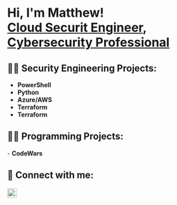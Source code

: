 <h1>Hi, I'm Matthew! <br/><a href="https://github.com/Matthewdr23">Cloud Securit Engineer</a>, <a href="[https://www.linkedin.com/in/r/](https://www.linkedin.com/in/matthew-velez-b85b97140/)">Cybersecurity Professional</a>

<h2>👨‍💻 Security Engineering Projects:</h2>

- <b>PowerShell</b>
- <b>Python</b>
- <b>Azure/AWS</b>
- <b>Terraform</b>
- <b>Terraform</b>

<h2>👨‍💻 Programming Projects:</h2>
- <b>CodeWars</b>

<h2> 🤳 Connect with me:</h2>

[<img align="left" alt="Matthew | LinkedIn" width="22px" src="https://cdn.jsdelivr.net/npm/simple-icons@v3/icons/linkedin.svg" />][linkedin]



[linkedin]:https://www.linkedin.com/in/matthew-velez-b85b97140/

<!--
**joshmadakor1/joshmadakor1** is a ✨ _special_ ✨ repository because its `README.md` (this file) appears on your GitHub profile.

Here are some ideas to get you started:

- 🔭 I’m currently working on ...
- 🌱 I’m currently learning ...
- 👯 I’m looking to collaborate on ...
- 🤔 I’m looking for help with ...
- 💬 Ask me about ...
- 📫 How to reach me: ...
- 😄 Pronouns: ...
- ⚡ Fun fact: ...
-->
